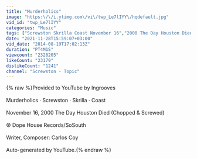 ```yaml
---
title: "Murderholics"
image: "https:\/\/i.ytimg.com\/vi\/twp_Le7lIYY\/hqdefault.jpg"
vid_id: "twp_Le7lIYY"
categories: "Music"
tags: ["Screwston Skrilla Coast November 16","2000 The Day Houston Died (Chopped & Screwed) Murderholics"]
date: "2021-11-28T15:59:07+03:00"
vid_date: "2014-08-19T17:02:13Z"
duration: "PT4M1S"
viewcount: "2328205"
likeCount: "23179"
dislikeCount: "1241"
channel: "Screwston - Topic"
---
```

{% raw %}Provided to YouTube by Ingrooves<br /><br />Murderholics · Screwston · Skrilla · Coast<br /><br />November 16, 2000 The Day Houston Died (Chopped &amp; Screwed)<br /><br />℗ Dope House Records/SoSouth<br /><br />Writer, Composer: Carlos Coy<br /><br />Auto-generated by YouTube.{% endraw %}

